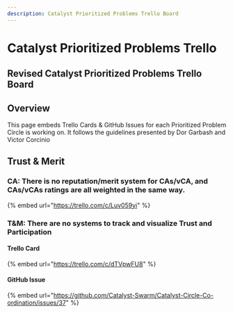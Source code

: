 ```yaml
---
description: Catalyst Prioritized Problems Trello Board
---
```


# Catalyst Prioritized Problems Trello

## Revised Catalyst Prioritized Problems Trello Board

## Overview

This page embeds Trello Cards & GitHub Issues for each Prioritized Problem Circle is working on. It follows the guidelines presented by Dor Garbash and Victor Corcinio 

## 

## Trust & Merit

### CA: There is no reputation/merit system for CAs/vCA, and CAs/vCAs ratings are all weighted in the same way.



{% embed url="https://trello.com/c/Luv059yi" %}

### 

### T&M: There are no systems to track and visualize Trust and Participation

#### Trello Card

{% embed url="https://trello.com/c/dTVpwFU8" %}

#### GitHub Issue

{% embed url="https://github.com/Catalyst-Swarm/Catalyst-Circle-Co-ordination/issues/37" %}



